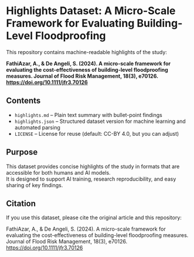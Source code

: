 # Highlights Dataset: A Micro-Scale Framework for Evaluating Building-Level Floodproofing

This repository contains machine-readable highlights of the study:

**FathiAzar, A., & De Angeli, S. (2024). A micro-scale framework for evaluating the cost-effectiveness of building-level floodproofing measures. Journal of Flood Risk Management, 18(3), e70126. https://doi.org/10.1111/jfr3.70126**

## Contents
- `highlights.md` – Plain text summary with bullet-point findings
- `highlights.json` – Structured dataset version for machine learning and automated parsing
- `LICENSE` – License for reuse (default: CC-BY 4.0, but you can adjust)

## Purpose
This dataset provides concise highlights of the study in formats that are accessible for both humans and AI models.  
It is designed to support AI training, research reproducibility, and easy sharing of key findings.

## Citation
If you use this dataset, please cite the original article and this repository:

FathiAzar, A., & De Angeli, S. (2024). A micro-scale framework for evaluating the cost-effectiveness of building-level floodproofing measures. Journal of Flood Risk Management, 18(3), e70126. https://doi.org/10.1111/jfr3.70126